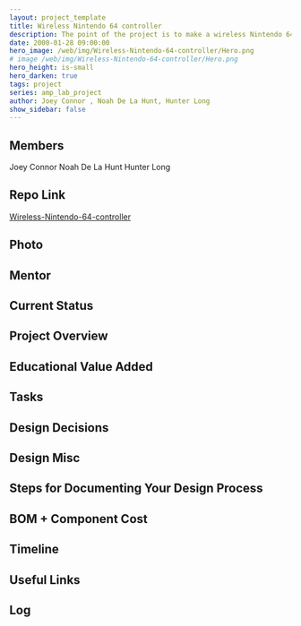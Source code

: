 ```yaml
---
layout: project_template
title: Wireless Nintendo 64 controller
description: The point of the project is to make a wireless Nintendo 64 controller and receiver that can replace the existing wired controllers used with the Nintendo 64. Also, this controller will be compatible with other retro gaming systems through the use of a compatible receiver. 
date: 2000-01-28 09:00:00
hero_image: /web/img/Wireless-Nintendo-64-controller/Hero.png
# image /web/img/Wireless-Nintendo-64-controller/Hero.png
hero_height: is-small
hero_darken: true
tags: project
series: amp_lab_project
author: Joey Connor , Noah De La Hunt, Hunter Long
show_sidebar: false
---
```




## Members
Joey Connor 
Noah De La Hunt
Hunter Long

## Repo Link
<a class="button is-link" href="https://github.com/Amp-Lab-at-VT/Wireless-Nintendo-64-controller" >Wireless-Nintendo-64-controller</a>

## Photo

## Mentor

## Current Status

## Project Overview


## Educational Value Added


## Tasks

## Design Decisions

## Design Misc

## Steps for Documenting Your Design Process

## BOM + Component Cost

## Timeline

## Useful Links

## Log
            